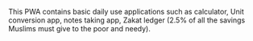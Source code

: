 This PWA contains basic daily use applications such as calculator, Unit conversion app, notes taking app, Zakat ledger (2.5% of all the savings Muslims must give to the poor and needy).
